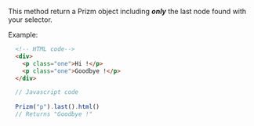 This method return a Prizm object including ___only___ the last node found with your selector.

Example:

``` html
  <!-- HTML code-->
  <div>
    <p class="one">Hi !</p>
    <p class="one">Goodbye !</p>
  </div>
```

``` js
  // Javascript code
  
  Prizm("p").last().html()
  // Returns "Goodbye !"
```
